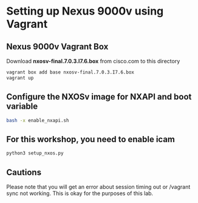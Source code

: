 # Setting up Nexus 9000v using Vagrant

## Nexus 9000v Vagrant Box

Download **nxosv-final.7.0.3.I7.6.box** from cisco.com to this directory

```bash
vagrant box add base nxosv-final.7.0.3.I7.6.box
vagrant up
```

## Configure the NXOSv image for NXAPI and boot variable

```bash
bash -x enable_nxapi.sh
```

## For this workshop, you need to enable icam

```bash
python3 setup_nxos.py
```

## Cautions

Please note that you will get an error about session timing
out or /vagrant sync not working.  This is okay for the purposes of
this lab.
